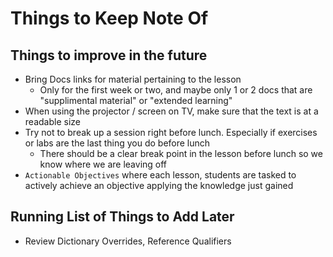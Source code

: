 # Things to Keep Note Of

## Things to improve in the future
- Bring Docs links for material pertaining to the lesson
  - Only for the first week or two, and maybe only 1 or 2 docs that are 
    "supplimental material" or "extended learning"
- When using the projector / screen on TV, make sure that the text is at a readable size
- Try not to break up a session right before lunch. Especially if exercises or labs are 
  the last thing you do before lunch
  - There should be a clear break point in the lesson before lunch so we know where 
    we are leaving off
- `Actionable Objectives` where each lesson, students are tasked to actively achieve an objective
  applying the knowledge just gained


## Running List of Things to Add Later
- Review Dictionary Overrides, Reference Qualifiers

